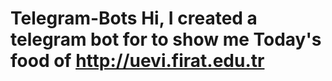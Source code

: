 # Telegram-Bots Hi, I created a telegram bot for  to show me Today's food of http://uevi.firat.edu.tr
